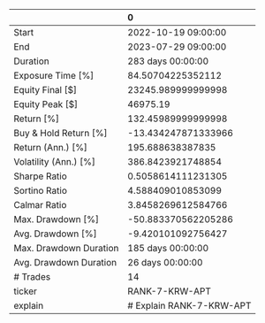 |                        | 0                        |
|:-----------------------|:-------------------------|
| Start                  | 2022-10-19 09:00:00      |
| End                    | 2023-07-29 09:00:00      |
| Duration               | 283 days 00:00:00        |
| Exposure Time [%]      | 84.50704225352112        |
| Equity Final [$]       | 23245.989999999998       |
| Equity Peak [$]        | 46975.19                 |
| Return [%]             | 132.45989999999998       |
| Buy & Hold Return [%]  | -13.434247871333966      |
| Return (Ann.) [%]      | 195.688638387835         |
| Volatility (Ann.) [%]  | 386.8423921748854        |
| Sharpe Ratio           | 0.5058614111231305       |
| Sortino Ratio          | 4.588409010853099        |
| Calmar Ratio           | 3.8458269612584766       |
| Max. Drawdown [%]      | -50.883370562205286      |
| Avg. Drawdown [%]      | -9.420101092756427       |
| Max. Drawdown Duration | 185 days 00:00:00        |
| Avg. Drawdown Duration | 26 days 00:00:00         |
| # Trades               | 14                       |
| ticker                 | RANK-7-KRW-APT           |
| explain                | # Explain RANK-7-KRW-APT |